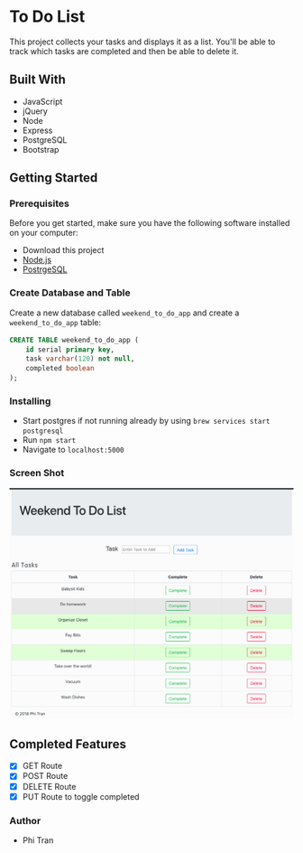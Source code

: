 # To Do List
This project collects your tasks and displays it as a list.  You'll be able to track which tasks are completed and then be able to delete it.

## Built With
* JavaScript
* jQuery
* Node
* Express
* PostgreSQL
* Bootstrap

## Getting Started

### Prerequisites
Before you get started, make sure you have the following software installed on your computer:

- Download this project
- [Node.js](https://nodejs.org/en/)
- [PostrgeSQL](https://www.postgresql.org/)

### Create Database and Table
Create a new database called `weekend_to_do_app` and create a `weekend_to_do_app` table:

```SQL
CREATE TABLE weekend_to_do_app (
	id serial primary key,
	task varchar(120) not null,
	completed boolean
);
```

### Installing
* Start postgres if not running already by using `brew services start postgresql`
* Run `npm start`
* Navigate to `localhost:5000`

### Screen Shot
![feeling](wireframes/To-Do-List.png)

## Completed Features
- [x] GET Route 
- [x] POST Route 
- [x] DELETE Route
- [x] PUT Route to toggle completed

### Author
* Phi Tran
